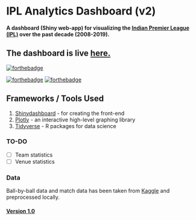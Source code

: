 
# IPL Analytics Dashboard (v2)

**A dashboard (Shiny web-app) for visualizing the [Indian Premier League (IPL)](http://www.iplt20.com/) over the past decade (2008-2019).**

## The dashboard is live [here.](https://lakshyaag.shinyapps.io/IPLDashboard/)
[![forthebadge](https://forthebadge.com/images/badges/check-it-out.svg)](https://lakshyaag.shinyapps.io/IPLDashboard/)

[![forthebadge](https://forthebadge.com/images/badges/built-with-love.svg)](#) [![forthebadge](https://forthebadge.com/images/badges/powered-by-responsibility.svg)](https://www.instagram.com/lakshyaag)


## Frameworks / Tools Used
1. [Shinydashboard](https://rstudio.github.io/shinydashboard/) - for creating the front-end
2. [Plotly](https://plot.ly/r/) - an interactive high-level graphing library
3. [Tidyverse](http://tidyverse.org/) - R packages for data science

### TO-DO
- [ ] Team statistics
- [ ] Venue statistics

### Data
Ball-by-ball data and match data has been taken from [Kaggle](https://www.kaggle.com/manasgarg/ipl) and preprocessed locally.

#### [Version 1.0](https://github.com/lakshyaag/ipl_dashboard)
